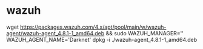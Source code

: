 # wazuh
wget https://packages.wazuh.com/4.x/apt/pool/main/w/wazuh-agent/wazuh-agent_4.8.1-1_amd64.deb && sudo WAZUH_MANAGER='' WAZUH_AGENT_NAME='Darknet' dpkg -i ./wazuh-agent_4.8.1-1_amd64.deb
